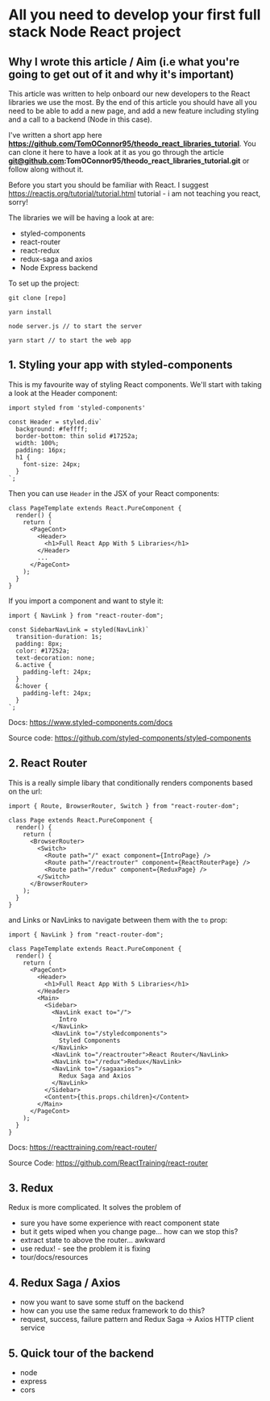 # All you need to develop your first full stack Node React project

## Why I wrote this article / Aim (i.e what you're going to get out of it and why it's important)

This article was written to help onboard our new developers to the React libraries we use the most. By the end of this article you should have all you need to be able to add a new page, and add a new feature including styling and a call to a backend (Node in this case).

I've written a short app here **https://github.com/TomOConnor95/theodo_react_libraries_tutorial**. You can clone it here to have a look at it as you go through the article **git@github.com:TomOConnor95/theodo_react_libraries_tutorial.git** or follow along without it.

Before you start you should be familiar with React. I suggest https://reactjs.org/tutorial/tutorial.html tutorial - i am not teaching you react, sorry!

The libraries we will be having a look at are:

- styled-components
- react-router
- react-redux
- redux-saga and axios
- Node Express backend

To set up the project:

`git clone [repo]`

`yarn install`

`node server.js // to start the server`

`yarn start // to start the web app`

## 1. Styling your app with styled-components

This is my favourite way of styling React components. We'll start with taking a look at the Header component:

```JSX
import styled from 'styled-components'

const Header = styled.div`
  background: #feffff;
  border-bottom: thin solid #17252a;
  width: 100%;
  padding: 16px;
  h1 {
    font-size: 24px;
  }
`;
```

Then you can use `Header` in the JSX of your React components:

```JSX
class PageTemplate extends React.PureComponent {
  render() {
    return (
      <PageCont>
        <Header>
          <h1>Full React App With 5 Libraries</h1>
        </Header>
        ...
      </PageCont>
    );
  }
}
```

If you import a component and want to style it:

```JSX
import { NavLink } from "react-router-dom";

const SidebarNavLink = styled(NavLink)`
  transition-duration: 1s;
  padding: 8px;
  color: #17252a;
  text-decoration: none;
  &.active {
    padding-left: 24px;
  }
  &:hover {
    padding-left: 24px;
  }
`;
```

Docs: https://www.styled-components.com/docs

Source code: https://github.com/styled-components/styled-components

## 2. React Router

This is a really simple libary that conditionally renders components based on the url:

```JSX
import { Route, BrowserRouter, Switch } from "react-router-dom";

class Page extends React.PureComponent {
  render() {
    return (
      <BrowserRouter>
        <Switch>
          <Route path="/" exact component={IntroPage} />
          <Route path="/reactrouter" component={ReactRouterPage} />
          <Route path="/redux" component={ReduxPage} />
        </Switch>
      </BrowserRouter>
    );
  }
}
```

and Links or NavLinks to navigate between them with the `to` prop:

```JSX
import { NavLink } from "react-router-dom";

class PageTemplate extends React.PureComponent {
  render() {
    return (
      <PageCont>
        <Header>
          <h1>Full React App With 5 Libraries</h1>
        </Header>
        <Main>
          <Sidebar>
            <NavLink exact to="/">
              Intro
            </NavLink>
            <NavLink to="/styledcomponents">
              Styled Components
            </NavLink>
            <NavLink to="/reactrouter">React Router</NavLink>
            <NavLink to="/redux">Redux</NavLink>
            <NavLink to="/sagaaxios">
              Redux Saga and Axios
            </NavLink>
          </Sidebar>
          <Content>{this.props.children}</Content>
        </Main>
      </PageCont>
    );
  }
}
```

Docs: https://reacttraining.com/react-router/

Source Code: https://github.com/ReactTraining/react-router

## 3. Redux

Redux is more complicated. It solves the problem of

- sure you have some experience with react component state
- but it gets wiped when you change page... how can we stop this?
- extract state to above the router... awkward
- use redux! - see the problem it is fixing
- tour/docs/resources

## 4. Redux Saga / Axios

- now you want to save some stuff on the backend
- how can you use the same redux framework to do this?
- request, success, failure pattern and Redux Saga -> Axios HTTP client service

## 5. Quick tour of the backend

- node
- express
- cors
